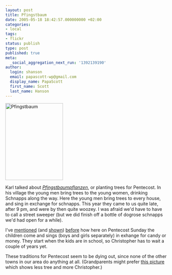 ```yaml
---
layout: post
title: Pfingstbaum
date: 2005-05-18 18:42:57.000000000 +02:00
categories:
- local
tags:
- flickr
status: publish
type: post
published: true
meta:
  _social_aggregation_next_run: '1392139190'
author:
  login: shanson
  email: papascott-wp@gmail.com
  display_name: PapaScott
  first_name: Scott
  last_name: Hanson
---
```

<p><a href="http://www.flickr.com/photos/papascott/14489364/" title="Pfingsbaum at Flickr"><img src="https://photos11.flickr.com/14489364_4e14656699_m.jpg" width="180" height="240" alt="Pfingstbaum" border="0" /></a></p>
<p>Karl talked about <a href="http://chicagokarl.de/2005/05/18/pfingstbaumpflanzen" title="pfingstbaumpflanzen"><em>Pfingstbaumpflanzen</em></a>, or planting trees for Pentecost. In his village the young men bring trees to the young women, drinking Schnapps along the way. Here the young men bring trees to every house, and sing in exchange for schnapps. This year they came to us quite late, after 9 pm, and were by then quite woozey. I was afraid we'd have to have to call a street sweeper (but we did finish off a bottle of dogrose schnapps we'd had open for a while).</p>
<p>I've <a href="https://www.papascott.de/archives/2000/06/12/pentecost/">mentioned</a> (and <a href="https://www.papascott.de/archives/2004/05/30/pentecost-singers/">shown</a>) <a href="https://www.papascott.de/archives/2002/10/31/sweet-or-sour/">before</a> how here on Pentecost Sunday the children come and sings (boys and girls separately) in exhange for candy or money. They start when the kids are in school, so Christopher has to wait a couple of years yet. </p>
<p>These traditions for Pentecost seem to be dying out, since none of the other towns in our area do anything at all. (Grandparents might prefer <a href="http://www.flickr.com/photos/papascott/14505342/">this picture</a> which shows less tree and more Christopher.)</p>
